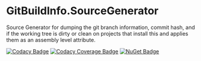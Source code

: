 # GitBuildInfo.SourceGenerator
Source Generator for dumping the git branch information, commit hash, and if the working tree is dirty or clean on projects that install this and applies them as an assembly level attribute.

[![Codacy Badge](https://app.codacy.com/project/badge/Grade/d13da68cd3784f1486af29432e75e707)](https://www.codacy.com/gh/Elskom/GitBuildInfo.SourceGenerator/dashboard?utm_source=github.com&amp;utm_medium=referral&amp;utm_content=Elskom/GitBuildInfo.SourceGenerator&amp;utm_campaign=Badge_Grade)
[![Codacy Coverage Badge](https://app.codacy.com/project/badge/Coverage/d13da68cd3784f1486af29432e75e707)](https://www.codacy.com/gh/Elskom/GitBuildInfo.SourceGenerator/dashboard?utm_source=github.com&amp;utm_medium=referral&amp;utm_content=Elskom/GitBuildInfo.SourceGenerator&amp;utm_campaign=Badge_Coverage)
[![NuGet Badge](https://buildstats.info/nuget/GitBuildInfo.SourceGenerator?includePreReleases=true)](https://www.nuget.org/packages/GitBuildInfo.SourceGenerator/)
